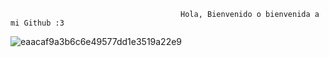                                           Hola, Bienvenido o bienvenida a mi Github :3 
![eaacaf9a3b6c6e49577dd1e3519a22e9](https://user-images.githubusercontent.com/84433466/124048985-62dae300-d9cc-11eb-95e9-4b6549629d52.gif)

